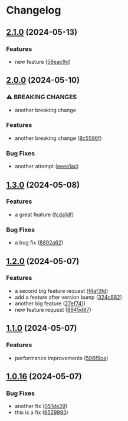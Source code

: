 # Changelog

## [2.1.0](https://github.com/frtibble/test-repo/compare/v2.0.0...v2.1.0) (2024-05-13)


### Features

* new feature ([58eac9d](https://github.com/frtibble/test-repo/commit/58eac9d423b6579a304c26b93d9eb99468240054))

## [2.0.0](https://github.com/frtibble/test-repo/compare/v1.3.0...v2.0.0) (2024-05-10)


### ⚠ BREAKING CHANGES

* another breaking change

### Features

* another breaking change ([8c5596f](https://github.com/frtibble/test-repo/commit/8c5596f84b70dcd4f67a83528a4121089d54b80a))


### Bug Fixes

* another attempt ([eeee1ac](https://github.com/frtibble/test-repo/commit/eeee1ac739b39a4f2c38dd8d60af52ed053fc0c6))

## [1.3.0](https://github.com/frtibble/test-repo/compare/v1.2.1...v1.3.0) (2024-05-08)


### Features

* a great feature ([fcda1df](https://github.com/frtibble/test-repo/commit/fcda1dfbaf48b6c4a353109dc96c278ab7492e44))


### Bug Fixes

* a bug fix ([8892a62](https://github.com/frtibble/test-repo/commit/8892a62e4ced5eefe137737b205b820d089934a6))

## [1.2.0](https://github.com/frtibble/test-repo/compare/v1.1.0...v1.2.0) (2024-05-07)


### Features

* a second big feature request ([f4af3fd](https://github.com/frtibble/test-repo/commit/f4af3fd45778e2f9937de67889be1f4ec723c8ff))
* add a feature after version bump ([324c882](https://github.com/frtibble/test-repo/commit/324c882ab6979c5bf54a1a7828de8db766e849ac))
* another big feature ([27ef741](https://github.com/frtibble/test-repo/commit/27ef741b366e5c7dac5c478a61c79a92b7d5dd4a))
* new feature request ([8945d87](https://github.com/frtibble/test-repo/commit/8945d87dab000dfb0858994f946be8ce3a975b38))

## [1.1.0](https://github.com/frtibble/test-repo/compare/v1.0.16...v1.1.0) (2024-05-07)


### Features

* performance improvements ([506f9ce](https://github.com/frtibble/test-repo/commit/506f9ce855469b3e6c44f07a6271b81200f00c7b))

## [1.0.16](https://github.com/frtibble/test-repo/compare/v1.0.15...v1.0.16) (2024-05-07)


### Bug Fixes

* another fix ([051da39](https://github.com/frtibble/test-repo/commit/051da3986d7d5b528bed60c1c23b388926b362b1))
* this is a fix ([6529995](https://github.com/frtibble/test-repo/commit/65299959af29dfeda55d4f114fc6bfc826831f82))
